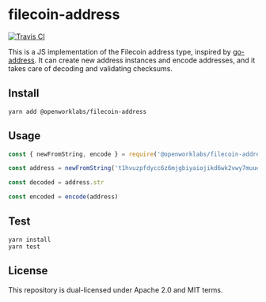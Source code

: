 # filecoin-address

[![Travis CI](https://travis-ci.org/openworklabs/filecoin-address.svg?branch=primary)](https://travis-ci.org/openworklabs/filecoin-address)

This is a JS implementation of the Filecoin address type, inspired by [go-address](https://github.com/filecoin-project/go-address). It can create new address instances and encode addresses, and it takes care of decoding and validating checksums. 

## Install

`yarn add @openworklabs/filecoin-address`

## Usage

```js
const { newFromString, encode } = require('@openworklabs/filecoin-address')

const address = newFromString('t1hvuzpfdycc6z6mjgbiyaiojikd6wk2vwy7muuei')

const decoded = address.str

const encoded = encode(address)
```

## Test

`yarn install`<br/>
`yarn test`

## License

This repository is dual-licensed under Apache 2.0 and MIT terms.
